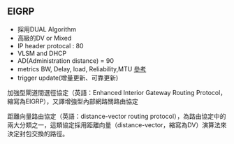 ## EIGRP

- 採用DUAL Algorithm
- 高級的DV or Mixed
- IP header protocal : 80
- VLSM and DHCP
- AD(Administration distance) = 90
- metrics BW, Delay, load, Reliability,MTU [參考](https://www.computernetworkingnotes.com/ccna-study-guide/eigrp-metric-k-values-explained-with-examples.html)
- trigger update(增量更新、可靠更新)



加強型閘道間選徑協定（英語：Enhanced Interior Gateway Routing Protocol，縮寫為EIGRP），又譯增強型內部網路關路由協定

距離向量路由協定（英語：distance-vector routing protocol），為路由協定中的兩大分類之一，這類協定採用距離向量（distance-vector，縮寫為DV）演算法來決定封包交換的路徑。

